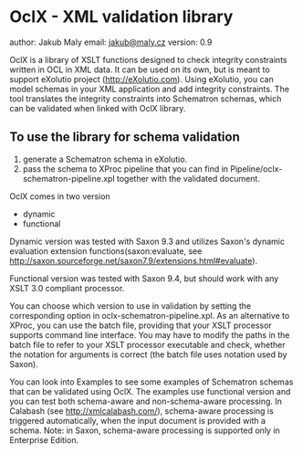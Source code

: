 # OclX - XML validation library

author: Jakub Maly
email: jakub@maly.cz
version: 0.9

OclX is a library of XSLT functions designed to check integrity constraints written in OCL in XML data. It can be used on its own, but is meant to support eXolutio project (http://eXolutio.com). Using eXolutio, you can model schemas in your XML application and add integrity constraints. The tool translates the integrity constraints into Schematron schemas, which can be validated when linked with OclX library. 

## To use the library for schema validation 

1. generate a Schematron schema in eXolutio.
2. pass the schema to XProc pipeline that you can find in Pipeline/oclx-schematron-pipeline.xpl together with the validated document. 

OclX comes in two version 
 * dynamic 
 * functional

Dynamic version was tested with Saxon 9.3 and utilizes Saxon's dynamic evaluation extension functions(saxon:evaluate, see http://saxon.sourceforge.net/saxon7.9/extensions.html#evaluate).

Functional version was tested with Saxon 9.4, but should work with any XSLT 3.0 compliant processor. 

You can choose which version to use in validation by setting the corresponding option in oclx-schematron-pipeline.xpl. As an alternative to XProc, you can use the batch file, providing that your XSLT processor supports command line interface. You may have to modify the paths in the batch file to refer to your XSLT processor executable and check, whether the notation for arguments is correct (the batch file uses notation used by Saxon).  

You can look into Examples to see some examples of Schematron schemas that can be validated using OclX. The examples use functional version and you can test both schema-aware and non-schema-aware processing. In Calabash (see http://xmlcalabash.com/), schema-aware processing is triggered automatically, when the input document is provided with a schema. Note: in Saxon, schema-aware processing is supported only in Enterprise Edition. 